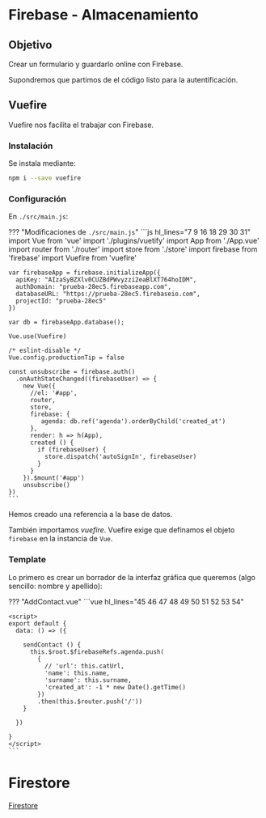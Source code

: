 # Firebase - Almacenamiento
## Objetivo
Crear un formulario y guardarlo online con Firebase.

Supondremos que partimos de el código listo para la autentificación.



## Vuefire
Vuefire nos facilita el trabajar con Firebase.

### Instalación
Se instala mediante:

```bash
npm i --save vuefire
```

### Configuración
En `./src/main.js`:

??? "Modificaciones de `./src/main.js`"
    ```js hl_lines="7 9 16 18 29 30 31"
    import Vue from 'vue'
    import './plugins/vuetify'
    import App from './App.vue'
    import router from './router'
    import store from './store'
    import firebase from 'firebase'
    import Vuefire from 'vuefire'

    var firebaseApp = firebase.initializeApp({
      apiKey: "AIzaSyBZXlv0CUZBdPWvyzzi2eaBlXT764hoIDM",
      authDomain: "prueba-28ec5.firebaseapp.com",
      databaseURL: "https://prueba-28ec5.firebaseio.com",
      projectId: "prueba-28ec5"
    })

    var db = firebaseApp.database();

    Vue.use(Vuefire)

    /* eslint-disable */
    Vue.config.productionTip = false

    const unsubscribe = firebase.auth()
      .onAuthStateChanged((firebaseUser) => {
        new Vue({
          //el: '#app',
          router,
          store,
          firebase: {
             agenda: db.ref('agenda').orderByChild('created_at')
          },
          render: h => h(App),
          created () {
            if (firebaseUser) {
              store.dispatch('autoSignIn', firebaseUser)
            }
          }
        }).$mount('#app')
        unsubscribe()
    })
    ```

Hemos creado una referencia a la base de datos.

También importamos *vuefire*. Vuefire exige que definamos el objeto `firebase` en la instancia de `Vue`.

### Template
Lo primero es crear un borrador de la interfaz gráfica que queremos (algo sencillo: nombre y apellido):

??? "AddContact.vue"
    ```vue hl_lines="45 46 47 48 49 50 51 52 53 54"
    <template>
      <v-container fluid>
        <v-layout row wrap>
          <v-flex xs12 class="text-xs-center" mt-5>
            <h1>Add Contact</h1>
          </v-flex>
          <v-flex xs12 sm6 offset-sm3 mt-3>
            <form @submit.prevent="sendContact">
              <v-layout column>
                <v-flex>
                  <v-alert type="error" dismissible v-model="alert">
                    {{ error }}
                  </v-alert>
                </v-flex>
                <v-flex>
                  <v-text-field
                    name="name"
                    label="Name"
                    id="name"
                    v-model="name"
                    required></v-text-field>
                </v-flex>
                <v-flex>
                  <v-text-field
                    name="surname"
                    label="Surname"
                    id="surname"
                    v-model="surname"
                    required></v-text-field>
                </v-flex>
                <v-flex class="text-xs-center" mt-5>
                  <v-btn color="primary" type="submit">Submit</v-btn>
                </v-flex>
              </v-layout>
            </form>
          </v-flex>
        </v-layout>
      </v-container>
    </template>

    <script>
    export default {
      data: () => ({

        sendContact () {
          this.$root.$firebaseRefs.agenda.push(
            {
              // 'url': this.catUrl,
              'name': this.name,
              'surname': this.surname,
              'created_at': -1 * new Date().getTime()
            })
            .then(this.$router.push('/'))
        }

      })

    }
    </script>
    ```


# Firestore
[Firestore](https://savvyapps.com/blog/definitive-guide-building-web-app-vuejs-firebase)
